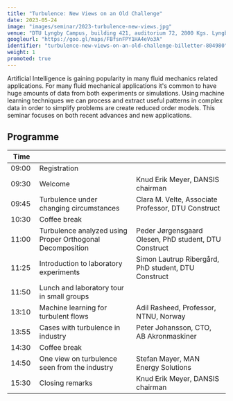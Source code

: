 ```yaml
---
title: "Turbulence: New Views on an Old Challenge"
date: 2023-05-24
image: "images/seminar/2023-turbulence-new-views.jpg"
venue: "DTU Lyngby Campus, building 421, auditorium 72, 2800 Kgs. Lyngby"
googleurl: "https://goo.gl/maps/FBfsnFPY1HA4eVo3A"
identifier: "turbulence-new-views-on-an-old-challenge-billetter-804980"
weight: 1
promoted: true
---
```


Artificial Intelligence is gaining popularity in many fluid mechanics related applications. For many fluid mechanical applications it's common to have huge amounts of data from both experiments or simulations. Using machine learning techniques we can process and extract useful patterns in complex data in order to simplify problems are create reduced order models. This seminar focuses on both recent advances and new applications.

## Programme

| Time  |             |             |
| ----- | ----------- | ----------- |
| 09:00 | Registration|             |
| 09:30 | Welcome     | Knud Erik Meyer, DANSIS chairman |
| 09:45 | Turbulence under changing circumstances | Clara M. Velte, Associate Professor, DTU Construct |
| 10:30 | Coffee break | |
| 11:00 | Turbulence analyzed using Proper Orthogonal Decomposition | Peder Jørgensgaard Olesen, PhD student, DTU Construct |
| 11:25 | Introduction to laboratory experiments | Simon Lautrup Ribergård, PhD student, DTU Construct |
| 11:50 | Lunch and laboratory tour in small groups | |
| 13:10 | Machine learning for turbulent flows | Adil Rasheed, Professor, NTNU, Norway |
| 13:55 | Cases with turbulence in industry | Peter Johansson, CTO, AB Akronmaskiner |
| 14:30 | Coffee break | |
| 14:50 | One view on turbulence seen from the industry | Stefan Mayer, MAN Energy Solutions |
| 15:30 | Closing remarks | Knud Erik Meyer, DANSIS chairman |
